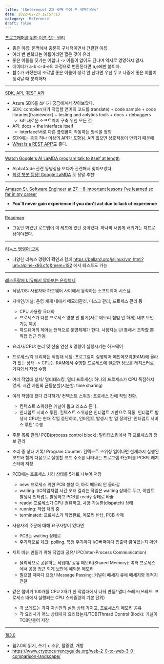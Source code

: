 ```yaml
---
title: '[Reference] 2월 넷째 주에 본 레퍼런스들'
date: 2022-02-27 12:57:13
category: 'Reference'
draft: false
---
```


[프로그래머를 위한 이름 짓는 원리](https://green-labs.github.io/programmers-naming)
- 좋은 이름: 문맥에서 충분히 구체적이면서 간결한 이름
- 여러 번 반복되는 이름이라면 짧은 것이 유리
- 좋은 이름을 짓기는 어렵다 -> 이름이 없어도 된다며 억지로 명명하지 말자.
- 데이터가 a-b-c-d-e의 과정으로 변환된다면 a,e에만 붙이자.
- 함수가 커졌는데 조각낼 좋은 이름이 생각 안 난다면 우선 두고 나중에 좋은 이름이 생각날 때 분리하자. 

---

[SDK, API, REST API](https://www.ibm.com/cloud/blog/sdk-vs-api)
- Azure SDK를 쓰다가 궁금해져서 찾아보았다. 
- SDK: compiler(내가 작업할 언어의 코드를 translate) + code sample + code libraries(framework) + testing and anlytics tools + docs + debuggers 
  - kit! 새로운 소프트웨어 구축 위한 모든 것
- API: docs + the interface itself
  - interface!서로 다른 플랫폼이 작동하는 방식을 정의
- SDK에는 종종 하나 이상의 API가 포함됨. API 없으면 상호작용이 안되기 때문에
- [What is a REST API?](https://www.youtube.com/watch?v=lsMQRaeKNDk)도 좋다.

---


[Watch Google's AI LaMDA program talk to itself at length](https://www.youtube.com/watch?v=aUSSfo5nCdM&t=129s&ab_channel=CNETHighlights)
- AlphaCode 관련 동영상을 보다가 관련해서 찾아보았다. 
- [최강 챗봇 등장! Google LaMDA](https://jiho-ml.com/weekly-nlp-50/?fbclid=IwAR09OEBxvsFt8-ZLaY3iy9m1Kt4slcxomHFFc7jatAbx4uIZtN9D2IlhH7I) 도 정말 추천!

---


[Amazon Sr. Software Engineer at 27 — 8 important lessons I’ve learned so far in my career](https://levelup.gitconnected.com/amazons-sr-software-engineer-at-27-8-important-lessons-i-ve-learned-so-far-in-my-career-9fdfbfbc1a6a)
- **You'll never gain experience if you don't act due to lack of experience**

---


[Roadmap](https://github.com/kamranahmedse/developer-roadmap)
- 그동안 봐왔던 로드맵이 이 레포에 있던 것이었다. 하나씩 새롭게 배워가는 지표로 삼아야겠다.

---


[리눅스 명령어 모음](https://dora-guide.com/linux-commands/)
- 다양한 리눅스 명령어 확인과 함께 https://bellard.org/jslinux/vm.html?url=alpine-x86.cfg&mem=192 에서 테스트도 가능

---


[레스토랑에 비유해서 알아보는 운영체제](https://yozm.wishket.com/magazine/detail/1269/)
- 식당/OS: 사용자와 하드웨어 사이에서 동작하는 소프트웨어 시스템
- 지배인/커널: 운영 체제 내에서 메모리관리, 디스크 관리, 프로세스 관리 등
  - CPU 사용량 극대화
  - 프로세스가 다른 프로세스 영향 안 받게(서로 메모리 침범 안 하게) 내부 보안 기능 제공
  - 하드웨어의 제어는 전적으로 운영체제가 한다. 사용자는 UI 통해서 조작할 뿐 직접 접근 안됨
- 요리사/CPU: 논리 및 산술 연산 & 명령어 실행시키는 하드웨어

- 프로세스/각 요리하는 작업대 세팅: 프로그램이 실행되어 메인메모리(RAM)에 올라가 있는 상태 -> CPU는 RAM에서 수행할 프로세스에 필요한 정보를 레지스터로 가져와서 작업 수행
- 여러 작업대 설치/ 멀티태스킹, 멀티 프로세싱: 하나의 프로세스가 CPU 독점하지 않게. 시간 자원의 균등분할(시분할. time sharing)
- 여러 작업대 왔다 갔다하기/ 컨텍스트 스위칭: 프로세스 간에 작업 전환. 
  - 컨텍스트 스위칭은 커널이 돕고 리소스 든다. 
  - 인터럽트 서비스 루틴: 컨텍스트 스위칭은 인터럽트 기반으로 작동. 인터럽트 발생시 CPU는 현재 작업 중단하고, 인터럽트 발생시 할 일 정의된 '인터럽트 서비스 루틴' 수행

- 주문 목록 관리/ PCB(process control block): 멀티태스킹에서 각 프로세스의 정보 관리 
- 조리 중 상태 기록/ Program Counter: 컨텍스트 스위칭 일어나면 현재까지 실행된 코드와 함께 다음으로 실행할 코드 주소를 나타내는 프로그램 카운터를 PCB의 레지스터에 저장
- PCB에는 프로세스 처리 상태를 5개로 나누어 저장
  - new: 프로세스 위한 PCB 생성 O, 아직 메모리 안 올라감
  - waiting: I/O작업처럼 시간 오래 걸리는 작업은 waiting 상태로 두고, 이벤트 발생시 인터럽트 발생하고 PCB를 ready 상태로 바꿈
  - ready: 프로세스가 CPU 점유하고, 사용 가능한(dispatch) 상태
  - running: 작업 처리 중
  - terminated: 프로세스가 작업완료, 메모리 반납, PCB 삭제

- 사용자의 주문에 대해 요구사항이 있다면
  - PCB는 waiting 상태로 
  - 주기적으로 체크: polling. 특정 주기마다 I/O버퍼마다 입출력 쌓여있는지 확인

- 세트 메뉴 만들기 위해 작업대 공유/ IPC(Inter-Process Communication)
  - 물리적으로 공유하는 작업대/ 공유 메모리(Shared Memory): 여러 프로세스에서 공용 접근 되게 보안에 예외둔 메모리
  - 필요할 때마다 요청/ Message Passing: 커널이 메세지 큐에 메세지와 목적지 전달

- 같은 햄버거 100개를 CPU 2개가 한 작업대에서 나눠 만듦/ 멀티 쓰레드(쓰레드: 프로세스 내에서 실행되는 CPU 스케쥴링의 기본 단위)
  - 각 쓰레드는 각자 자신만의 실행 상태 가지고, 프로세스의 메모리 공유
  - 각 요리사가 어느 상태까지 요리했는지/TCB(Thread Control Block): 커널이 TCB만들어 저장

---


[웹3.0](https://blog.lgcns.com/2762)
- 웹2.0의 읽기, 쓰기 + 소유, 탈중앙, 개방
- https://www.cryptocurrencyguide.org/web-2-0-to-web-3-0-comparison-landscape/

